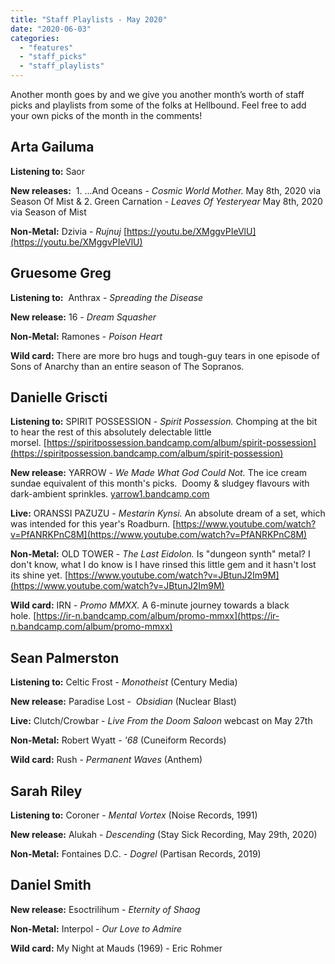 ```yaml
---
title: "Staff Playlists - May 2020"
date: "2020-06-03"
categories: 
  - "features"
  - "staff_picks"
  - "staff_playlists"
---
```


Another month goes by and we give you another month’s worth of staff picks and playlists from some of the folks at Hellbound. Feel free to add your own picks of the month in the comments!

## Arta Gailuma

**Listening to:** Saor

**New releases:**  1. ...And Oceans - _Cosmic World Mother._ May 8th, 2020 via Season Of Mist & 2. Green Carnation - _Leaves Of Yesteryear_ May 8th, 2020 via Season of Mist

**Non-Metal:** Dzivia - _Rujnuj_ [https://youtu.be/XMggvPIeVlU](https://youtu.be/XMggvPIeVlU)

## Gruesome Greg

**Listening to:**  Anthrax - _Spreading the Disease_

**New release:** 16 - _Dream Squasher_

**Non-Metal:** Ramones - _Poison Heart_

**Wild card:** There are more bro hugs and tough-guy tears in one episode of Sons of Anarchy than an entire season of The Sopranos.

## Danielle Griscti

**Listening to:** SPIRIT POSSESSION - _Spirit Possession._ Chomping at the bit to hear the rest of this absolutely delectable little morsel. [https://spiritpossession.bandcamp.com/album/spirit-possession](https://spiritpossession.bandcamp.com/album/spirit-possession)

**New release:** YARROW - _We Made What God Could Not._ The ice cream sundae equivalent of this month's picks.  Doomy & sludgey flavours with dark-ambient sprinkles. [yarrow1.bandcamp.com](https://l.facebook.com/l.php?u=http%3A%2F%2Fyarrow1.bandcamp.com%2F%3Ffbclid%3DIwAR2m7EnBoY6U2mmpJ0RDDPJelKcnkVNych4_3N0XApCrvYvEC8hQbBXADQQ&h=AT0z8pErjoOJ7vNfnSjJ2wr4IKWwrWLUaDqsufysAMxeYfVcatJRk4KbJjGJulzfUYbw_X8ul3DNrAxez8EdWxi3KbIwxHL-Kn0TTyzJ2tc40SP5mxX-fOFcmw_YaE2teo4ToHXoq81f3W_2&__tn__=-UK-R&c%5b0%5d=AT2G0kwp1sx5fmPzSlqzqam8eYeU-y6-hWVypcNzvjFHfpx1235zfQykxRdQCfhaehftReZ0Ql3d1AW5dkAWIbPwHlgwpVC98v96GiLH30BrET11ZbaBLV4y-RWn-PhN_FjmKZEwduQGx7tR7nlLJ98PLUyGjy_raBZThUSdq2RtFUo4Mj69nHY)

**Live:** ORANSSI PAZUZU - _Mestarin Kynsi._ An absolute dream of a set, which was intended for this year's Roadburn. [https://www.youtube.com/watch?v=PfANRKPnC8M](https://www.youtube.com/watch?v=PfANRKPnC8M)

**Non-Metal:** OLD TOWER - _The Last Eidolon._ Is "dungeon synth" metal? I don't know, what I do know is I have rinsed this little gem and it hasn't lost its shine yet. [https://www.youtube.com/watch?v=JBtunJ2Im9M](https://www.youtube.com/watch?v=JBtunJ2Im9M)

**Wild card:** IRN - _Promo MMXX._ A 6-minute journey towards a black hole. [https://ir-n.bandcamp.com/album/promo-mmxx](https://ir-n.bandcamp.com/album/promo-mmxx)

## Sean Palmerston 

**Listening to:** Celtic Frost - _Monotheist_ (Century Media)

**New release:** Paradise Lost -  _Obsidian_ (Nuclear Blast)

**Live:** Clutch/Crowbar - _Live From the Doom Saloon_ webcast on May 27th

**Non-Metal:** Robert Wyatt - _'68_ (Cuneiform Records)

**Wild card:** Rush - _Permanent Waves_ (Anthem)

## Sarah Riley

**Listening to:** Coroner - _Mental Vortex_ (Noise Records, 1991)

**New release:** Alukah - _Descending_ (Stay Sick Recording, May 29th, 2020)

**Non-Metal:** Fontaines D.C. - _Dogrel_ (Partisan Records, 2019)

## Daniel Smith

**New release:** Esoctrilihum - _Eternity of Shaog_

**Non-Metal:** Interpol - _Our Love to Admire_

**Wild card:** My Night at Mauds (1969) - Eric Rohmer
